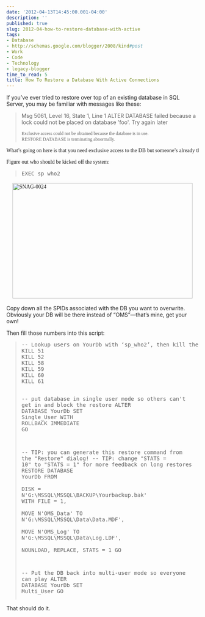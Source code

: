 ```yaml
---
date: '2012-04-13T14:45:00.001-04:00'
description: ''
published: true
slug: 2012-04-how-to-restore-database-with-active
tags:
- Database
- http://schemas.google.com/blogger/2008/kind#post
- Work
- Code
- Technology
- legacy-blogger
time_to_read: 5
title: How To Restore a Database With Active Connections
---
```


<p>If you’ve ever tried to restore over top of an existing database in SQL Server, you may be familiar with messages like these:</p>
<blockquote> 
<p>Msg 5061, Level 16, State 1, Line 1 ALTER DATABASE failed because a lock could not be placed on database 'foo'. Try again later</p>    <pre><code><font face="Trebuchet MS">Exclusive access could not be obtained because the database is in use.<br />RESTORE DATABASE is terminating abnormally.</font></code></pre>
</blockquote>

<pre><font face="Trebuchet MS">What’s going on here is that you need exclusive access to the DB but someone’s already there. Here’s the simplest approach I know of to get in there and get busy:</font></pre>

<pre><font face="Trebuchet MS">Figure out who should be kicked off the system:</font></pre>

<blockquote>
  <pre class="csharpcode"><span class="kwrd">EXEC</span> sp_who2 </pre>
</blockquote>

<pre><font face="Trebuchet MS"><a href="http://lh4.ggpht.com/-EZc6brv5Nf4/T4h0NIX7N4I/AAAAAAAAEaw/kDbP2vJ1XMg/s1600-h/SNAG-00242.png"><img alt="SNAG-0024" height="302" src="http://lh6.ggpht.com/-T4pdPPP1y8Q/T4h0N88aeqI/AAAAAAAAEa4/pEViw2LEw_0/SNAG-0024_thumb.png" style="margin: 3px auto; display: block; float: none;" title="SNAG-0024" width="472" /></a></font></pre>

<p>Copy down all the SPIDs associated with the DB you want to overwrite. Obviously your DB will be there instead of “OMS”—that’s mine, get your own!</p>

<p>Then fill those numbers into this script:</p>

<blockquote>
  <pre class="csharpcode"><span class="rem">-- Lookup users on YourDb with ‘sp_who2’, then kill their SPIDs like this:</span>
<span class="kwrd">KILL</span> 51   
<span class="kwrd">KILL</span> 52
<span class="kwrd">KILL</span> 58   
<span class="kwrd">KILL</span> 59   
<span class="kwrd">KILL</span> 60   
<span class="kwrd">KILL</span> 61   

<span class="rem">-- put database in single user mode so others can't get in and block the restore</span>
<span class="kwrd">ALTER</span> <span class="kwrd">DATABASE</span> YourDb <span class="kwrd">SET</span> Single_User <span class="kwrd">WITH</span> <span class="kwrd">ROLLBACK</span> <span class="kwrd">IMMEDIATE</span>
<span class="kwrd">GO</span>

<span class="rem">-- TIP: you can generate this restore command from the &quot;Restore&quot; dialog!</span>
<span class="rem">-- TIP: change &quot;STATS = 10&quot; to &quot;STATS = 1&quot; for more feedback on long restores</span>
<span class="kwrd">RESTORE</span> <span class="kwrd">DATABASE</span> YourDb <span class="kwrd">FROM</span>  
    <span class="kwrd">DISK</span> = N<span class="str">'G:\MSSQL\MSSQL\BACKUP\Yourbackup.bak'</span> <span class="kwrd">WITH</span>  <span class="kwrd">FILE</span> = 1,  
    MOVE N<span class="str">'OMS_Data'</span> <span class="kwrd">TO</span> N<span class="str">'G:\MSSQL\MSSQL\Data\Data.MDF'</span>,  
    MOVE N<span class="str">'OMS_Log'</span> <span class="kwrd">TO</span> N<span class="str">'G:\MSSQL\MSSQL\Data\Log.LDF'</span>,  
    NOUNLOAD,  REPLACE,  STATS = 1
<span class="kwrd">GO</span>

<span class="rem">-- Put the DB back into multi-user mode so everyone can play</span>
<span class="kwrd">ALTER</span> <span class="kwrd">DATABASE</span> YourDb <span class="kwrd">SET</span> Multi_User
GO</pre>
</blockquote>

<p>That should do it.</p>